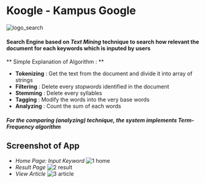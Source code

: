 # Koogle - Kampus Google

![logo_search](https://user-images.githubusercontent.com/16315641/36166128-33c02e1e-1124-11e8-9660-2bf663560242.png)

#### Search Engine based on _Text Mining_ technique to search how relevant the document for each keywords which is inputed by users

** Simple Explanation of Algorithm : **
* __Tokenizing__ : Get the text from the document and divide it into array of strings
* __Filtering__ : Delete every _stopwords_ identified in the document
* __Stemming__ : Delete every syllables
* __Tagging__ : Modify the words into the very base words
* __Analyzing__ : Count the sum of each words

##### For the comparing (analyzing) technique, the system implements _Term-Frequency_ algorithm

## Screenshot of App

* _Home Page: Input Keyword_
![1 home](https://user-images.githubusercontent.com/16315641/36166147-414269b2-1124-11e8-83e3-56bb8ebde4c2.png)
* _Result Page_
![2 result](https://user-images.githubusercontent.com/16315641/36166157-44e6110e-1124-11e8-82f0-48886953456b.png)
* _View Article_
![3 article](https://user-images.githubusercontent.com/16315641/36166162-479425ee-1124-11e8-8677-97139aeccf4e.png)
